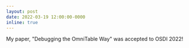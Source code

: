 ```yaml
---
layout: post
date: 2022-03-19 12:00:00-0000
inline: true
---
```


My paper, "Debugging the OmniTable Way" was accepted to OSDI 2022!
